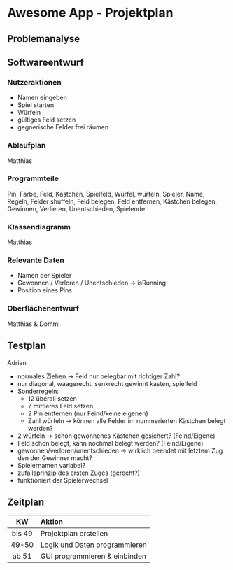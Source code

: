 ﻿# Awesome App - Projektplan

## Problemanalyse

## Softwareentwurf

### Nutzeraktionen
- Namen eingeben
- Spiel starten
- Würfeln
- gültiges Feld setzen
- gegnerische Felder frei räumen

### Ablaufplan
Matthias

### Programmteile
Pin, Farbe, Feld, Kästchen, Spielfeld, Würfel, würfeln, Spieler, Name, Regeln, Felder shuffeln, Feld belegen, Feld entfernen, Kästchen belegen, Gewinnen, Verlieren, Unentschieden, Spielende

### Klassendiagramm
Matthias

### Relevante Daten
- Namen der Spieler
- Gewonnen / Verloren / Unentschieden -> isRunning
- Position eines Pins

### Oberflächenentwurf
Matthias & Dommi

## Testplan
Adrian
- normales Ziehen -> Feld nur belegbar mit richtiger Zahl?
- nur diagonal, waagerecht, senkrecht gewinnt kasten, spielfeld
- Sonderregeln:
  - 12 überall setzen
  - 7 mittleres Feld setzen
  - 2 Pin entfernen (nur Feind/keine eigenen)
  - Zahl würfeln -> können alle Felder im nummerierten Kästchen belegt werden?
- 2 würfeln -> schon gewonnenes Kästchen gesichert? (Feind/Eigene)
- Feld schon belegt, kann nochmal belegt werden? (Feind/Eigene)
- gewonnen/verloren/unentschieden -> wirklich beendet mit letztem Zug den der Gewinner macht?
- Spielernamen variabel?
- zufallsprinzip des ersten Zuges (gerecht?)
- funktioniert der Spielerwechsel


## Zeitplan

|KW|Aktion|
|:----:|:----|
|bis 49|Projektplan erstellen|
|49-50|Logik und Daten programmieren|
|ab 51|GUI programmieren & einbinden|